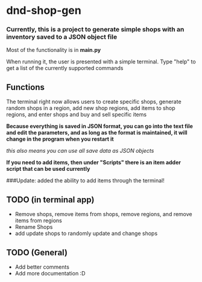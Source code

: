 # dnd-shop-gen

### Currently, this is a project to generate simple shops with an inventory saved to a JSON object file

Most of the functionality is in **main.py**

When running it, the user is presented with a simple terminal.
Type "help" to get a list of the currently supported commands

## Functions

The terminal right now allows users to create specific shops, generate random shops in a region, add new shop regions, add items
to shop regions, and enter shops and buy and sell specific items

**Because everything is saved in JSON format, you can go into the text file and edit the parameters, and as long as the format
is maintained, it will change in the program when you restart it**

_this also means you can use all save data as JSON objects_

**If you need to add items, then under "Scripts" there is an item adder script that can be used currently**

###Update:
added the ability to add items through the terminal!

## TODO (in terminal app)
- Remove shops, remove items from shops, remove regions, and remove items from regions
- Rename Shops
- add update shops to randomly update and change shops

## TODO (General)

- Add better comments
- Add more documentation :D
